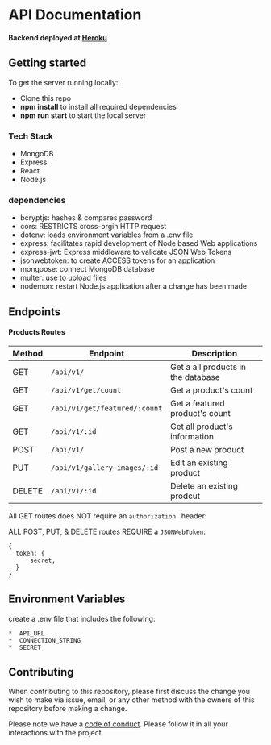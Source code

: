 # API Documentation

#### Backend deployed at [Heroku](https://d-shop-server.herokuapp.com/) <br>

## Getting started

To get the server running locally:

- Clone this repo
- **npm install** to install all required dependencies
- **npm run start** to start the local server

### Tech Stack
- MongoDB
- Express
- React
- Node.js

### dependencies

- bcryptjs: hashes & compares password
- cors: RESTRICTS cross-orgin HTTP request
- dotenv: loads environment variables from a .env file
- express: facilitates rapid development of Node based Web applications
- express-jwt: Express middleware to validate JSON Web Tokens
- jsonwebtoken: to create ACCESS tokens for an application
- mongoose: connect MongoDB database
- multer: use to upload files
- nodemon: restart Node.js application after a change has been made

## Endpoints

#### Products Routes

| Method | Endpoint                                     | Description                              |
| ------ | -------------------------------------------- | ---------------------------------------- |
| GET    | `/api/v1/`                                   | Get a all products in the database       |
| GET    | `/api/v1/get/count`                          | Get a product's count                    |
| GET    | `/api/v1/get/featured/:count`                | Get a featured product's count           |
| GET    | `/api/v1/:id`                                | Get all product's information            |
| POST   | `/api/v1/`                                   | Post a new product                       |
| PUT    | `/api/v1/gallery-images/:id`                 | Edit an existing product                 |
| DELETE | `/api/v1/:id`                                | Delete an existing prodcut               |

All GET routes does NOT require an `authorization ` header:

ALL POST, PUT, & DELETE routes REQUIRE a `JSONWebToken`:

```
{
  token: {
      secret, 
  }
}

```

## Environment Variables

create a .env file that includes the following:

    *  API_URL
    *  CONNECTION_STRING
    *  SECRET

## Contributing

When contributing to this repository, please first discuss the change you wish to make via issue, email, or any other method with the owners of this repository before making a change.

Please note we have a [code of conduct](./code_of_conduct.md). Please follow it in all your interactions with the project.

